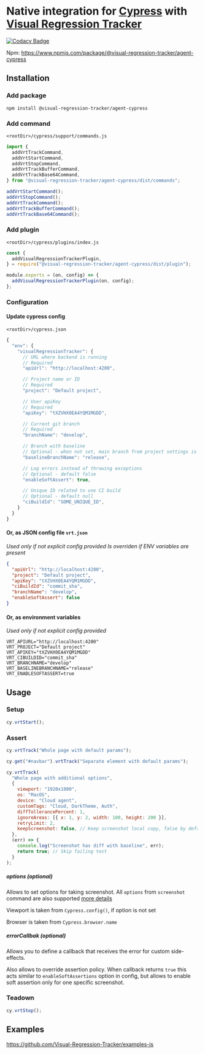 # Native integration for [Cypress](https://www.cypress.io/) with [Visual Regression Tracker](https://github.com/Visual-Regression-Tracker/Visual-Regression-Tracker)

[![Codacy Badge](https://app.codacy.com/project/badge/Grade/4ebb8d37b8f943548e992a7d063ac998)](https://www.codacy.com/gh/Visual-Regression-Tracker/agent-cypress?utm_source=github.com&utm_medium=referral&utm_content=Visual-Regression-Tracker/agent-cypress&utm_campaign=Badge_Grade)

Npm: https://www.npmjs.com/package/@visual-regression-tracker/agent-cypress

## Installation

### Add package

`npm install @visual-regression-tracker/agent-cypress`

### Add command

`<rootDir>/cypress/support/commands.js`

```js
import {
  addVrtTrackCommand,
  addVrtStartCommand,
  addVrtStopCommand,
  addVrtTrackBufferCommand,
  addVrtTrackBase64Command,
} from "@visual-regression-tracker/agent-cypress/dist/commands";

addVrtStartCommand();
addVrtStopCommand();
addVrtTrackCommand();
addVrtTrackBufferCommand();
addVrtTrackBase64Command();
```

### Add plugin

`<rootDir>/cypress/plugins/index.js`

```js
const {
  addVisualRegressionTrackerPlugin,
} = require("@visual-regression-tracker/agent-cypress/dist/plugin");

module.exports = (on, config) => {
  addVisualRegressionTrackerPlugin(on, config);
};
```

### Configuration

#### Update cypress config

`<rootDir>/cypress.json`

```js
{
  "env": {
    "visualRegressionTracker": {
      // URL where backend is running
      // Required
      "apiUrl": "http://localhost:4200",

      // Project name or ID
      // Required
      "project": "Default project",

      // User apiKey
      // Required
      "apiKey": "tXZVHX0EA4YQM1MGDD",

      // Current git branch
      // Required
      "branchName": "develop",

      // Branch with baseline
      // Optional - when not set, main branch from project settings is used
      "baselineBranchName": "release",

      // Log errors instead of throwing exceptions
      // Optional - default false
      "enableSoftAssert": true,

      // Unique ID related to one CI build
      // Optional - default null
      "ciBuildId": "SOME_UNIQUE_ID",
    }
  }
}
```

#### Or, as JSON config file `vrt.json`

_Used only if not explicit config provided_
_Is overriden if ENV variables are present_

```json
{
  "apiUrl": "http://localhost:4200",
  "project": "Default project",
  "apiKey": "tXZVHX0EA4YQM1MGDD",
  "ciBuildId": "commit_sha",
  "branchName": "develop",
  "enableSoftAssert": false
}
```

#### Or, as environment variables

_Used only if not explicit config provided_

```
VRT_APIURL="http://localhost:4200"
VRT_PROJECT="Default project"
VRT_APIKEY="tXZVHX0EA4YQM1MGDD"
VRT_CIBUILDID="commit_sha"
VRT_BRANCHNAME="develop"
VRT_BASELINEBRANCHNAME="release"
VRT_ENABLESOFTASSERT=true
```

## Usage

### Setup

```js
cy.vrtStart();
```

### Assert

```js
cy.vrtTrack("Whole page with default params");

cy.get("#navbar").vrtTrack("Separate element with default params");

cy.vrtTrack(
  "Whole page with additional options",
  {
    viewport: "1920x1080",
    os: "MacOS",
    device: "Cloud agent",
    customTags: "Cloud, DarkTheme, Auth",
    diffTollerancePercent: 1,
    ignoreAreas: [{ x: 1, y: 2, width: 100, height: 200 }],
    retryLimit: 2,
    keepScreenshot: false, // Keep screenshot local copy, false by default
  },
  (err) => {
    console.log("Screenshot has diff with baseline", err);
    return true; // Skip failing test
  }
);
```

##### options (optional)

Allows to set options for taking screenshot. All `options` from `screenshot` command are also supported [more details](https://docs.cypress.io/api/commands/screenshot.html#Arguments)

Viewport is taken from `Cypress.config()`, if option is not set

Browser is taken from `Cypress.browser.name`

##### errorCallbak (optional)

Allows you to define a callback that receives the error for custom side-effects.

Also allows to override assertion policy. When callback returns `true` this acts similar to `enableSoftAssertions` option in config, but allows to enable soft assertion only for one specific screenshot.

### Teadown

```js
cy.vrtStop();
```

## Examples

https://github.com/Visual-Regression-Tracker/examples-js
